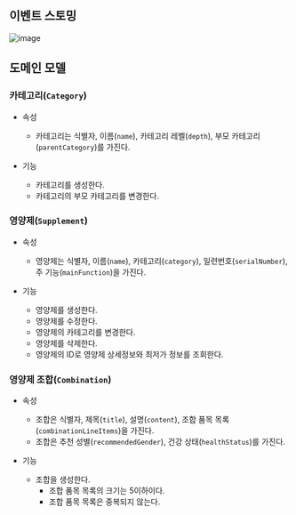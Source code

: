 ## 이벤트 스토밍
![image](https://user-images.githubusercontent.com/94955454/168463370-5b0215b6-f422-4832-89dd-3d6009782c52.png)


## 도메인 모델

### 카테고리(`Category`)
- 속성
  - 카테고리는 식별자, 이름(`name`), 카테고리 레벨(`depth`), 부모 카테고리(`parentCategory`)를 가진다.

- 기능
  - 카테고리를 생성한다.
  - 카테고리의 부모 카테고리를 변경한다.

### 영양제(`Supplement`)
- 속성
  - 영양제는 식별자, 이름(`name`), 카테고리(`category`), 일련번호(`serialNumber`), 주 기능(`mainFunction`)을 가진다.

- 기능
  - 영양제를 생성한다.
  - 영양제를 수정한다.
  - 영양제의 카테고리를 변경한다.
  - 영양제를 삭제한다.
  - 영양제의 ID로 영양제 상세정보와 최저가 정보를 조회한다.

### 영양제 조합(`Combination`)
- 속성
  - 조합은 식별자, 제목(`title`), 설명(`content`), 조합 품목 목록(`combinationLineItems`)을 가진다.
  - 조합은 추천 성별(`recommendedGender`), 건강 상태(`healthStatus`)를 가진다.

- 기능
  - 조합을 생성한다.
    - 조합 품목 목록의 크기는 5이하이다.
    - 조합 품목 목록은 중복되지 않는다.
